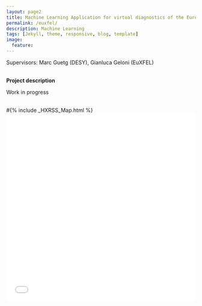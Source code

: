 ```yaml
---
layout: page2
title: Machine Learning Application for virtual diagnostics of the European XFEL
permalink: /euxfel/
description: Machine Learning
tags: [Jekyll, theme, responsive, blog, template]
image:
  feature:
---
```

Supervisors: Marc Guetg (DESY), Gianluca Geloni (EuXFEL)

<br>**Project description**
<p align="justify"> Work in progress </p><br>
#{% include _HXRSS_Map.html %}


<iframe src="/_includes/_HXRSS_Map.html"
    sandbox="allow-same-origin allow-scripts"
    width="100%"
    height="500"
    scrolling="yes"
    seamless="seamless"
    frameborder="0">
</iframe>
